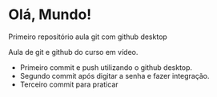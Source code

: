 # Olá, Mundo!

 Primeiro repositório aula git com github desktop

 Aula de git e github do curso em vídeo.
- Primeiro commit e push utilizando o github desktop.
- Segundo commit após digitar a senha e fazer integração.
- Terceiro commit para praticar

